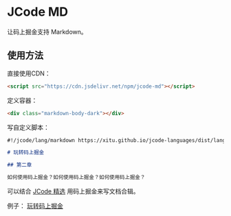 # JCode MD

让码上掘金支持 Markdown。

## 使用方法

直接使用CDN：

```html
<script src="https://cdn.jsdelivr.net/npm/jcode-md"></script>
```

定义容器：

```html
<div class="markdown-body-dark"></div>
```

写自定义脚本：

```markdown
#!/jcode/lang/markdown https://xitu.github.io/jcode-languages/dist/lang-markdown.json

# 玩转码上掘金

## 第二章

如何使用码上掘金？如何使用码上掘金？如何使用码上掘金？
```

可以结合 [JCode 精选](https://github.com/xitu/jcode-tools#jcode%E7%B2%BE%E9%80%89) 用码上掘金来写文档合辑。

例子： [玩转码上掘金](https://jcode.pub)
